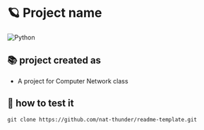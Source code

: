 # 🪐 Project name
![Python](https://img.shields.io/badge/python-3670A0?style=for-the-badge&logo=python&logoColor=ffdd54)

## 📚 project created as
  - A project for Computer Network class

## 📑 how to test it
  ```
  git clone https://github.com/nat-thunder/readme-template.git
  ```
